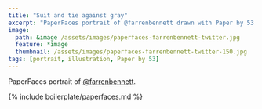 ```yaml
---
title: "Suit and tie against gray"
excerpt: "PaperFaces portrait of @farrenbennett drawn with Paper by 53 on an iPad."
image: 
  path: &image /assets/images/paperfaces-farrenbennett-twitter.jpg 
  feature: *image
  thumbnail: /assets/images/paperfaces-farrenbennett-twitter-150.jpg
tags: [portrait, illustration, Paper by 53]
---
```


PaperFaces portrait of [@farrenbennett](http://twitter.com/farrenbennett).

{% include boilerplate/paperfaces.md %}
